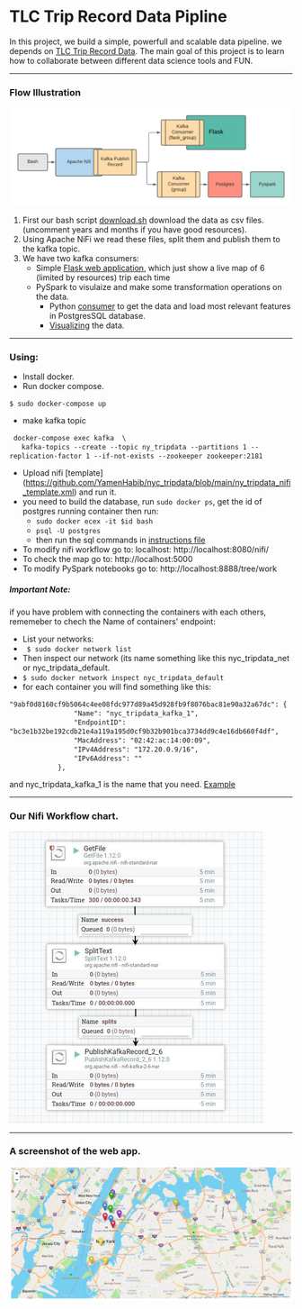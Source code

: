 # TLC Trip Record Data Pipline
In this project, we build a simple, powerfull and scalable data pipeline. we depends on [TLC Trip Record Data](https://www1.nyc.gov/site/tlc/about/tlc-trip-record-data.page).
The main goal of this project is to learn how to collaborate between different data science tools and FUN.
 
 
---------
### Flow Illustration

![](https://github.com/YamenHabib/nyc_tripdata/blob/main/images/flow.png)

1. First our bash script [download.sh](https://github.com/YamenHabib/nyc_tripdata/blob/main/data/download.sh) download the data as csv files. (uncomment years and months if you have good resources).
2. Using Apache NiFi we read these files, split them and publish them to the kafka topic. 
3. We have two kafka consumers:
   - Simple [Flask web application](https://github.com/YamenHabib/nyc_tripdata/tree/main/app), which just show a live map of 6 (limited by resources) trip each time
   - PySpark to visulaize and make some transformation operations on the data.
      -  Python [consumer](https://github.com/YamenHabib/nyc_tripdata/blob/main/analysis/load.py) to get the data and load most relevant features in PostgresSQL database.
      -  [Visualizing](https://github.com/YamenHabib/nyc_tripdata/blob/main/analysis/vis.ipynb) the data. 
 
 
---------
### Using:
 - Install docker.
 - Run docker compose.
  ```
  $ sudo docker-compose up
  ```
 - make kafka topic
 ```
  docker-compose exec kafka  \
    kafka-topics --create --topic ny_tripdata --partitions 1 --replication-factor 1 --if-not-exists --zookeeper zookeeper:2181
 ```
 - Upload nifi [template] (https://github.com/YamenHabib/nyc_tripdata/blob/main/ny_tripdata_nifi_template.xml) and run it.
 - you need to build the database, run  ```sudo docker ps```, get the id of postgres running container then run:
    -  ``` sudo docker ecex -it $id bash ```
    -  ``` psql -U postgres ```
    -  then run the sql commands in [instructions file](https://github.com/YamenHabib/nyc_tripdata/blob/main/instructions)
 - To modify nifi workflow go to: localhost: http://localhost:8080/nifi/
 - To check the map go to: http://localhost:5000
 - To modify  PySpark notebooks go to:  http://localhost:8888/tree/work

##### Important Note: 
if you have problem with connecting the containers with each others, rememeber to chech the Name of containers' endpoint:
- List your networks:
- ``` $ sudo docker network list``` 
- Then inspect our network (its name something like this nyc_tripdata_net or nyc_tripdata_default.
- ``` $ sudo docker network inspect nyc_tripdata_default ```
- for each container you will find something like this:
```
"9abf0d8160cf9b5064c4ee08fdc977d89a45d928fb9f8076bac81e90a32a67dc": {
                "Name": "nyc_tripdata_kafka_1",
                "EndpointID": "bc3e1b32be192cdb21e4a119a195d0cf9b32b901bca3734dd9c4e16db660f4df",
                "MacAddress": "02:42:ac:14:00:09",
                "IPv4Address": "172.20.0.9/16",
                "IPv6Address": ""
            },
```
and nyc_tripdata_kafka_1 is the name that you need.
[Example](https://github.com/YamenHabib/nyc_tripdata/blob/acf206eeac957996eb5ff71ff589a66b6373e446/app/app.py#L12)

---------
### Our Nifi Workflow chart.
![NiFi Flow](https://github.com/YamenHabib/nyc_tripdata/blob/main/images/nifi%20chart.jpg)


---------
### A screenshot of the web app.
![Map](https://github.com/YamenHabib/nyc_tripdata/blob/main/images/map.png)


